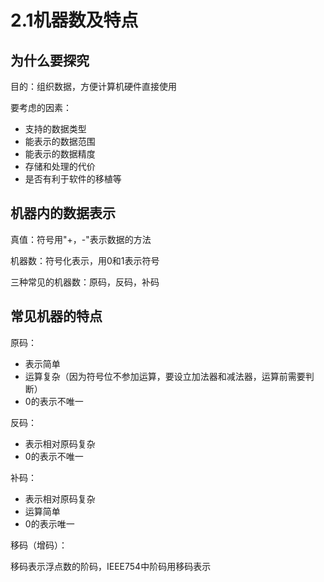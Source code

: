# 2.1机器数及特点

## 为什么要探究

目的：组织数据，方便计算机硬件直接使用

要考虑的因素：

- 支持的数据类型
- 能表示的数据范围
- 能表示的数据精度
- 存储和处理的代价
- 是否有利于软件的移植等


## 机器内的数据表示

真值：符号用"+，-"表示数据的方法

机器数：符号化表示，用0和1表示符号

三种常见的机器数：原码，反码，补码

## 常见机器的特点

原码：

- 表示简单
- 运算复杂（因为符号位不参加运算，要设立加法器和减法器，运算前需要判断）
- 0的表示不唯一

反码：

- 表示相对原码复杂
- 0的表示不唯一

补码：

- 表示相对原码复杂
- 运算简单
- 0的表示唯一

移码（增码）：

移码表示浮点数的阶码，IEEE754中阶码用移码表示